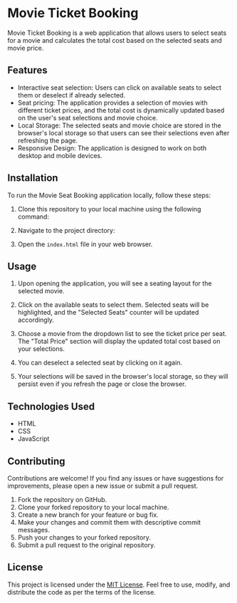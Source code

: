 # Movie Ticket Booking

Movie Ticket Booking is a web application that allows users to select seats for a movie and calculates the total cost based on the selected seats and movie price.



## Features

- Interactive seat selection: Users can click on available seats to select them or deselect if already selected.
- Seat pricing: The application provides a selection of movies with different ticket prices, and the total cost is dynamically updated based on the user's seat selections and movie choice.
- Local Storage: The selected seats and movie choice are stored in the browser's local storage so that users can see their selections even after refreshing the page.
- Responsive Design: The application is designed to work on both desktop and mobile devices.


## Installation

To run the Movie Seat Booking application locally, follow these steps:

1. Clone this repository to your local machine using the following command:
2. Navigate to the project directory:
   
3. Open the `index.html` file in your web browser.

## Usage

1. Upon opening the application, you will see a seating layout for the selected movie.

2. Click on the available seats to select them. Selected seats will be highlighted, and the "Selected Seats" counter will be updated accordingly.

3. Choose a movie from the dropdown list to see the ticket price per seat. The "Total Price" section will display the updated total cost based on your selections.

4. You can deselect a selected seat by clicking on it again.

5. Your selections will be saved in the browser's local storage, so they will persist even if you refresh the page or close the browser.

## Technologies Used

- HTML
- CSS
- JavaScript

## Contributing

Contributions are welcome! If you find any issues or have suggestions for improvements, please open a new issue or submit a pull request.

1. Fork the repository on GitHub.
2. Clone your forked repository to your local machine.
3. Create a new branch for your feature or bug fix.
4. Make your changes and commit them with descriptive commit messages.
5. Push your changes to your forked repository.
6. Submit a pull request to the original repository.

## License

This project is licensed under the [MIT License](LICENSE). Feel free to use, modify, and distribute the code as per the terms of the license.





